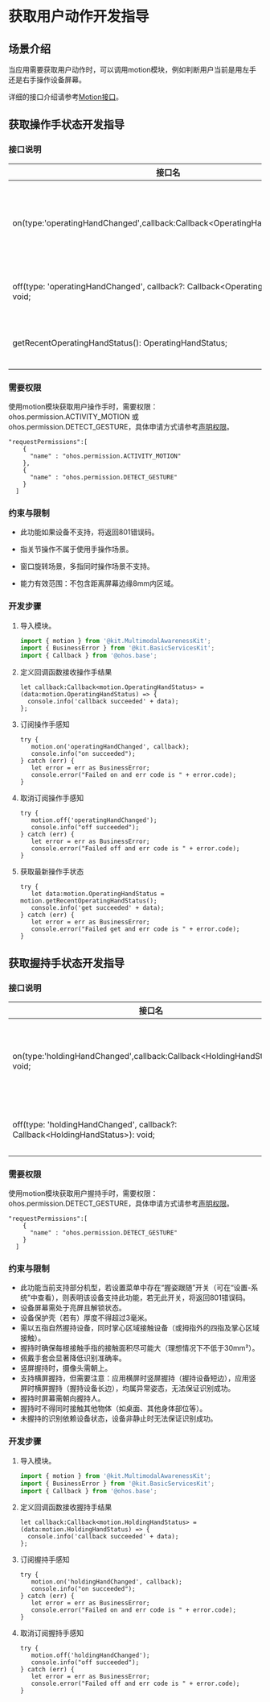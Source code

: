 # 获取用户动作开发指导
<!--Kit: Multimodal Awareness Kit-->
<!--Subsystem: MultimodalAwareness-->
<!--Owner: @dilligencer-->
<!--Designer: @zou_ye-->
<!--Tester: @judan-->
<!--Adviser: @hu-zhiqiong-->

## 场景介绍

当应用需要获取用户动作时，可以调用motion模块，例如判断用户当前是用左手还是右手操作设备屏幕。

详细的接口介绍请参考[Motion接口](../../reference/apis-multimodalawareness-kit/js-apis-awareness-motion.md)。

## 获取操作手状态开发指导

### 接口说明

| 接口名                                                       | 描述                                   |
| ------------------------------------------------------------ | -------------------------------------- |
| on(type:'operatingHandChanged',callback:Callback&lt;OperatingHandStatus&gt;):void; | 订阅操作手感知，操作手结果通过callback返回。 |
| off(type: 'operatingHandChanged', callback?: Callback&lt;OperatingHandStatus&gt;): void; | 取消订阅操作手感知。                   |
| getRecentOperatingHandStatus(): OperatingHandStatus;         | 获取最新的操作手状态。                 |

### 需要权限

使用motion模块获取用户操作手时，需要权限：ohos.permission.ACTIVITY_MOTION 或 ohos.permission.DETECT_GESTURE，具体申请方式请参考[声明权限](../../security/AccessToken/declare-permissions.md)。

  ```
  "requestPermissions":[
      {
        "name" : "ohos.permission.ACTIVITY_MOTION"
      },
      {
        "name" : "ohos.permission.DETECT_GESTURE"
      }
    ]
  ```
  
### 约束与限制

 - 此功能如果设备不支持，将返回801错误码。

 - 指关节操作不属于使用手操作场景。

 - 窗口旋转场景，多指同时操作场景不支持。

 - 能力有效范围：不包含距离屏幕边缘8mm内区域。

### 开发步骤

1. 导入模块。

   ```ts
   import { motion } from '@kit.MultimodalAwarenessKit';
   import { BusinessError } from '@kit.BasicServicesKit';
   import { Callback } from '@ohos.base';
   ```

2. 定义回调函数接收操作手结果

   ```
   let callback:Callback<motion.OperatingHandStatus> = (data:motion.OperatingHandStatus) => {
     console.info('callback succeeded' + data);
   };
   ```

3. 订阅操作手感知

   ```
   try {
      motion.on('operatingHandChanged', callback);
      console.info("on succeeded");
   } catch (err) {
      let error = err as BusinessError;
      console.error("Failed on and err code is " + error.code);
   }
   ```

4. 取消订阅操作手感知

   ```
   try {
      motion.off('operatingHandChanged');
      console.info("off succeeded");
   } catch (err) {
      let error = err as BusinessError;
      console.error("Failed off and err code is " + error.code);
   }
   ```

5. 获取最新操作手状态

   ```
   try {
      let data:motion.OperatingHandStatus = motion.getRecentOperatingHandStatus();
      console.info('get succeeded' + data);
   } catch (err) {
      let error = err as BusinessError;
      console.error("Failed get and err code is " + error.code);
   }
   ```


## 获取握持手状态开发指导

### 接口说明

| 接口名                                                       | 描述                                   |
| ------------------------------------------------------------ | -------------------------------------- |
| on(type:'holdingHandChanged',callback:Callback&lt;HoldingHandStatus&gt;): void; | 订阅握持手感知，感知结果通过callback返回。 |
| off(type: 'holdingHandChanged', callback?: Callback&lt;HoldingHandStatus&gt;): void; | 取消订阅握持手感知。                   |

### 需要权限

使用motion模块获取用户握持手时，需要权限： ohos.permission.DETECT_GESTURE，具体申请方式请参考[声明权限](../../security/AccessToken/declare-permissions.md)。

  ```
  "requestPermissions":[
      {
        "name" : "ohos.permission.DETECT_GESTURE"
      }
    ]
  ```
  
### 约束与限制

 - 此功能当前支持部分机型，若设置菜单中存在“握姿跟随”开关（可在“设置-系统”中查看），则表明该设备支持此功能，若无此开关，将返回801错误码。
 - 设备屏幕需处于亮屏且解锁状态。
 - 设备保护壳（若有）厚度不得超过3毫米。
 - 需以五指自然握持设备，同时掌心区域接触设备（或拇指外的四指及掌心区域接触）。
 - 握持时确保每根接触手指的接触面积尽可能大（理想情况下不低于30mm²）。
 - 佩戴手套会显著降低识别准确率。
 - 竖屏握持时，摄像头需朝上。
 - 支持横屏握持，但需要注意：应用横屏时竖屏握持（握持设备短边），应用竖屏时横屏握持（握持设备长边），均属异常姿态，无法保证识别成功。
 - 握持时屏幕需朝向握持人。
 - 握持时不得同时接触其他物体（如桌面、其他身体部位等）。
 - 未握持的识别依赖设备状态，设备非静止时无法保证识别成功。

### 开发步骤

1. 导入模块。

   ```ts
   import { motion } from '@kit.MultimodalAwarenessKit';
   import { BusinessError } from '@kit.BasicServicesKit';
   import { Callback } from '@ohos.base';
   ```

2. 定义回调函数接收握持手结果

   ```
   let callback:Callback<motion.HoldingHandStatus> = (data:motion.HoldingHandStatus) => {
     console.info('callback succeeded' + data);
   };
   ```

3. 订阅握持手感知

   ```
   try {
      motion.on('holdingHandChanged', callback);
      console.info("on succeeded");
   } catch (err) {
      let error = err as BusinessError;
      console.error("Failed on and err code is " + error.code);
   }
   ```

4. 取消订阅握持手感知

   ```
   try {
      motion.off('holdingHandChanged');
      console.info("off succeeded");
   } catch (err) {
      let error = err as BusinessError;
      console.error("Failed off and err code is " + error.code);
   }
   ```
